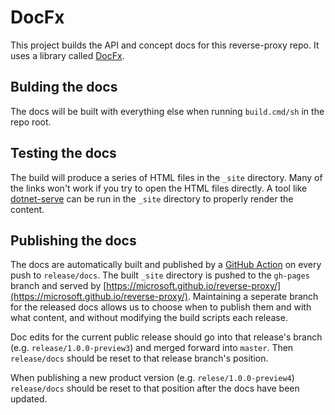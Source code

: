 # DocFx

This project builds the API and concept docs for this reverse-proxy repo. It uses a library called [DocFx](https://dotnet.github.io/docfx/tutorial/docfx_getting_started.html).

## Bulding the docs

The docs will be built with everything else when running `build.cmd/sh` in the repo root.

## Testing the docs

The build will produce a series of HTML files in the `_site` directory. Many of the links won't work if you try to open the HTML files directly. A tool like [dotnet-serve](https://github.com/natemcmaster/dotnet-serve) can be run in the `_site` directory to properly render the content.

## Publishing the docs

The docs are automatically built and published by a [GitHub Action](https://github.com/microsoft/reverse-proxy/blob/master/.github/workflows/docfx_build.yml) on every push to `release/docs`. The built `_site` directory is pushed to the `gh-pages` branch and served by [https://microsoft.github.io/reverse-proxy/](https://microsoft.github.io/reverse-proxy/). Maintaining a seperate branch for the released docs allows us to choose when to publish them and with what content, and without modifying the build scripts each release.

Doc edits for the current public release should go into that release's branch (e.g. `release/1.0.0-preview3`) and merged forward into `master`. Then `release/docs` should be reset to that release branch's position.

When publishing a new product version (e.g. `relese/1.0.0-preview4`) `release/docs` should be reset to that position after the docs have been updated.
